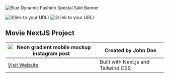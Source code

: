 ![Blue Dynamic Fashion Special Sale Banner](https://user-images.githubusercontent.com/57059357/203512105-2001c815-2da6-4187-9052-2e2d0f0d1e9c.gif)

![3](https://user-images.githubusercontent.com/57059357/203519647-950db0b2-49dd-4710-9a60-3765d535c6e7.png)(link to your URL)
![2](https://user-images.githubusercontent.com/57059357/203519666-917cfca2-96c0-429e-9b0a-001f4071459b.png)(link to your URL)
## Movie NextJS Project

| ![Neon gradient mobile mockup instagram post](https://user-images.githubusercontent.com/57059357/223711626-c00d3502-22a8-41dd-bd29-3d1bea1861aa.png) | Created by John Doe |
| --- | --- |
| [Visit Website](https://movie-nextjs-dun.vercel.app/) | Built with Next.js and Tailwind CSS |
